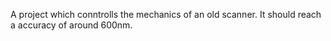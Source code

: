 A project which conntrolls the mechanics of an old scanner.
It should reach a accuracy of around 600nm.
